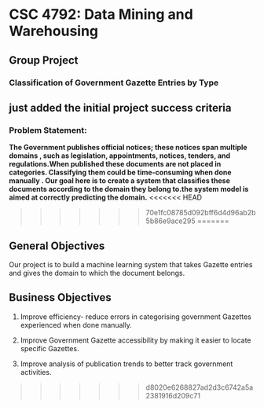 # CSC 4792: Data Mining and Warehousing  
## Group Project  

### **Classification of Government Gazette Entries by Type**


## **just added the initial project success criteria**

### Problem Statement:

**The Government publishes official notices; these notices span multiple domains , such as legislation, appointments, notices, tenders, and regulations.When published these documents are not placed in categories. Classifying them could be time-consuming when done manually . Our goal here is to create a system that classifies these documents according to the domain they belong to.the system model is aimed at correctly predicting the domain.**
<<<<<<< HEAD
>>>>>>> 70e1fc08785d092bff6d4d96ab2b5b86e9ace295
=======

##  General Objectives  

Our project is to build a machine learning system that takes Gazette entries and gives the domain to which the document belongs.

##  Business Objectives
1. Improve efficiency- reduce errors in categorising government Gazettes experienced when done manually.

2. Improve Government Gazette accessibility by making it easier to locate specific Gazettes.

3. Improve analysis of publication trends to better track government activities.
>>>>>>> d8020e6268827ad2d3c6742a5a2381916d209c71
